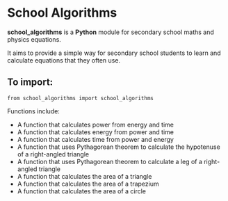 # School Algorithms
**school_algorithms** is a **Python** module for secondary school
maths and physics equations.

It aims to provide a simple way for secondary school students
to learn and calculate equations that they often use.

## To import:
```
from school_algorithms import school_algorithms
```

Functions include:
- A function that calculates power from energy and time
- A function that calculates energy from power and time
- A function that calculates time from power and energy
- A function that uses Pythagorean theorem to calculate the hypotenuse of a right-angled triangle
- A function that uses Pythagorean theorem to calculate a leg of a right-angled triangle
- A function that calculates the area of a triangle
- A function that calculates the area of a trapezium
- A function that calculates the area of a circle
